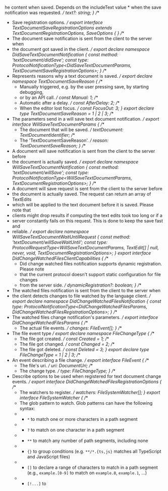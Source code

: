 he content when saved. Depends on the includeText value
     * when the save notification was requested.
     */
    text?: string;
}
/**
 * Save registration options.
 */
export interface TextDocumentSaveRegistrationOptions extends TextDocumentRegistrationOptions, SaveOptions {
}
/**
 * The document save notification is sent from the client to the server when
 * the document got saved in the client.
 */
export declare namespace DidSaveTextDocumentNotification {
    const method: 'textDocument/didSave';
    const type: ProtocolNotificationType<DidSaveTextDocumentParams, TextDocumentSaveRegistrationOptions>;
}
/**
 * Represents reasons why a text document is saved.
 */
export declare namespace TextDocumentSaveReason {
    /**
     * Manually triggered, e.g. by the user pressing save, by starting debugging,
     * or by an API call.
     */
    const Manual: 1;
    /**
     * Automatic after a delay.
     */
    const AfterDelay: 2;
    /**
     * When the editor lost focus.
     */
    const FocusOut: 3;
}
export declare type TextDocumentSaveReason = 1 | 2 | 3;
/**
 * The parameters send in a will save text document notification.
 */
export interface WillSaveTextDocumentParams {
    /**
     * The document that will be saved.
     */
    textDocument: TextDocumentIdentifier;
    /**
     * The 'TextDocumentSaveReason'.
     */
    reason: TextDocumentSaveReason;
}
/**
 * A document will save notification is sent from the client to the server before
 * the document is actually saved.
 */
export declare namespace WillSaveTextDocumentNotification {
    const method: 'textDocument/willSave';
    const type: ProtocolNotificationType<WillSaveTextDocumentParams, TextDocumentRegistrationOptions>;
}
/**
 * A document will save request is sent from the client to the server before
 * the document is actually saved. The request can return an array of TextEdits
 * which will be applied to the text document before it is saved. Please note that
 * clients might drop results if computing the text edits took too long or if a
 * server constantly fails on this request. This is done to keep the save fast and
 * reliable.
 */
export declare namespace WillSaveTextDocumentWaitUntilRequest {
    const method: 'textDocument/willSaveWaitUntil';
    const type: ProtocolRequestType<WillSaveTextDocumentParams, TextEdit[] | null, never, void, TextDocumentRegistrationOptions>;
}
export interface DidChangeWatchedFilesClientCapabilities {
    /**
     * Did change watched files notification supports dynamic registration. Please note
     * that the current protocol doesn't support static configuration for file changes
     * from the server side.
     */
    dynamicRegistration?: boolean;
}
/**
 * The watched files notification is sent from the client to the server when
 * the client detects changes to file watched by the language client.
 */
export declare namespace DidChangeWatchedFilesNotification {
    const type: ProtocolNotificationType<DidChangeWatchedFilesParams, DidChangeWatchedFilesRegistrationOptions>;
}
/**
 * The watched files change notification's parameters.
 */
export interface DidChangeWatchedFilesParams {
    /**
     * The actual file events.
     */
    changes: FileEvent[];
}
/**
 * The file event type
 */
export declare namespace FileChangeType {
    /**
     * The file got created.
     */
    const Created = 1;
    /**
     * The file got changed.
     */
    const Changed = 2;
    /**
     * The file got deleted.
     */
    const Deleted = 3;
}
export declare type FileChangeType = 1 | 2 | 3;
/**
 * An event describing a file change.
 */
export interface FileEvent {
    /**
     * The file's uri.
     */
    uri: DocumentUri;
    /**
     * The change type.
     */
    type: FileChangeType;
}
/**
 * Describe options to be used when registered for text document change events.
 */
export interface DidChangeWatchedFilesRegistrationOptions {
    /**
     * The watchers to register.
     */
    watchers: FileSystemWatcher[];
}
export interface FileSystemWatcher {
    /**
     * The  glob pattern to watch. Glob patterns can have the following syntax:
     * - `*` to match one or more characters in a path segment
     * - `?` to match on one character in a path segment
     * - `**` to match any number of path segments, including none
     * - `{}` to group conditions (e.g. `**​/*.{ts,js}` matches all TypeScript and JavaScript files)
     * - `[]` to declare a range of characters to match in a path segment (e.g., `example.[0-9]` to match on `example.0`, `example.1`, …)
     * - `[!...]` to